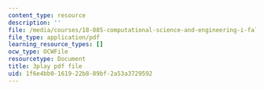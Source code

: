 ```yaml
---
content_type: resource
description: ''
file: /media/courses/18-085-computational-science-and-engineering-i-fall-2008/1f6e4bb0161922b889bf2a53a3729592_gYME3EbIqV4.pdf
file_type: application/pdf
learning_resource_types: []
ocw_type: OCWFile
resourcetype: Document
title: 3play pdf file
uid: 1f6e4bb0-1619-22b8-89bf-2a53a3729592
---
```

